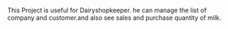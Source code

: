 This Project is useful for Dairyshopkeeper.
he can manage the list of company and customer.and also see sales and purchase quantity of milk.

